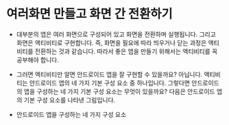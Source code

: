 # 여러화면 만들고 화면 간 전환하기 

- 대부분의 앱은 여러 화면으로 구성되어 있고 화면을 전환하며 실행됩니다. 그리고 화면은 액티비티로 구현합니다. 즉, 화면을 필요에 따라 띄우거나 닫는 과정은 액티비티를 전환하는 것과 같습니다. 따라서 좋은 앱을 만들기 위해서는 액티비티를 꼭 공부해야 합니다.

- 그러면 액티비티만 알면 안드로이드 앱을 잘 구현할 수 있을까요? 아닙니다. 액티비티는 안드로이드 앱의 네 가지 기본 구성 요소 중 하나입니다. 그렇다면 안드로이드의 앱을 구성하는 네 가지 기본 구성 요소는 무엇이 있을까요? 다음은 안드로이드 앱의 기본 구성 요소를 나타낸 그림입니다.

- 안드로이드 앱을 구성하는 네 가지 구성 요소





